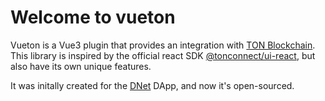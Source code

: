 # Welcome to vueton

Vueton is a Vue3 plugin that provides an integration with [TON Blockchain](https://ton.org/). This library is inspired by the official react SDK [@tonconnect/ui-react](https://www.npmjs.com/package/@tonconnect/ui-react), but also have its own unique features.

It was initally created for the [DNet](https://dnet.blog) DApp, and now it's open-sourced. 